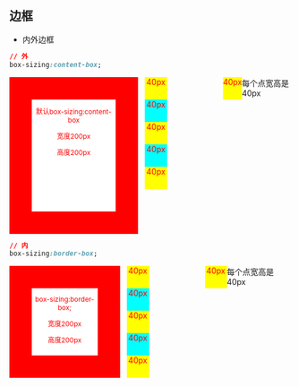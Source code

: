 ## 边框

* 内外边框

```css
// 外
box-sizing:content-box;
```

<div style="display:flex;">
  <div style="width:200px;
              height:200px;
              background-color:#fff;
              border:40px solid red;
              color:red;
              text-align:center;
              font-size:12px;">
              <p>默认box-sizing:content-box</p>
              <p>宽度200px</p>
              <p>高度200px</p>
  </div>
  <div style="margin-left:12px">
    <div style="width:40px;
                height:40px;
                background-color:yellow;
                color:red;
                text-align:center;">
                40px
    </div>
    <div style="width:40px;
                height:40px;
                background-color:cyan;
                color:red;
                text-align:center;">
                40px
    </div>
    <div style="width:40px;
                height:40px;
                background-color:yellow;
                color:red;
                text-align:center;">
                40px
    </div>
    <div style="width:40px;
                height:40px;
                background-color:cyan;
                color:red;
                text-align:center;">
                40px
    </div>
    <div style="width:40px;
                height:40px;
                background-color:yellow;
                color:red;
                text-align:center;">
                40px
    </div>
  </div>
  <div style="margin-left:100px;
              width:40px;
              height:40px;
              background-color:yellow;
                color:red;
                text-align:center;">
                40px
  </div>
  <span>每个点宽高是40px</span>
</div>

```css
// 内
box-sizing:border-box;
```

<div style="display:flex;">
  <div style="width:200px;
              height:200px;
              background-color:#fff;
              border:40px solid red;
              box-sizing:border-box;
              color:red;
              text-align:center;
              font-size:12px;">
              <p>box-sizing:border-box;</p>
              <p>宽度200px</p>
              <p>高度200px</p>
  </div>
  <div style="margin-left:12px">
    <div style="width:40px;
                height:40px;
                background-color:yellow;
                color:red;
                text-align:center;">
                40px
    </div>
    <div style="width:40px;
                height:40px;
                background-color:cyan;
                color:red;
                text-align:center;">
                40px
    </div>
    <div style="width:40px;
                height:40px;
                background-color:yellow;
                color:red;
                text-align:center;">
                40px
    </div>
    <div style="width:40px;
                height:40px;
                background-color:cyan;
                color:red;
                text-align:center;">
                40px
    </div>
    <div style="width:40px;
                height:40px;
                background-color:yellow;
                color:red;
                text-align:center;">
                40px
    </div>
  </div>
  <div style="margin-left:100px;
              width:40px;
              height:40px;
              background-color:yellow;
                color:red;
                text-align:center;">
                40px
  </div>
  <span>每个点宽高是40px</span>
</div>
